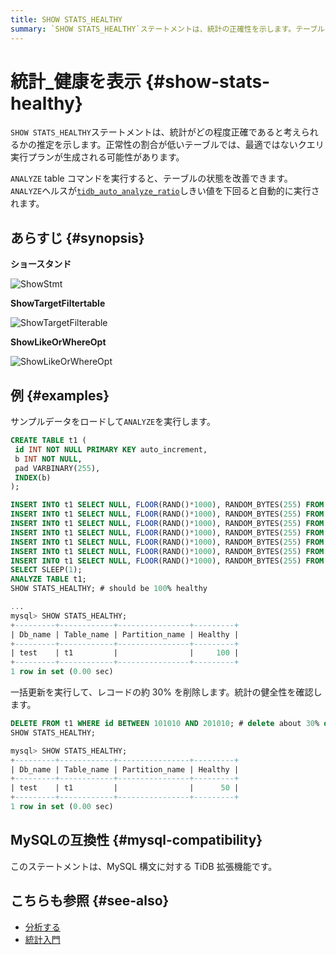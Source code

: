 ```yaml
---
title: SHOW STATS_HEALTHY
summary: `SHOW STATS_HEALTHY`ステートメントは、統計の正確性を示します。テーブルの健全性が低い場合、クエリ実行プランが影響を受ける可能性があります。`ANALYZE`コマンドを使用してテーブルの状態を改善し、健全性を確認できます。MySQLの拡張機能であり、[分析する]と[統計入門]も参照してください。
---
```


# 統計_健康を表示 {#show-stats-healthy}

`SHOW STATS_HEALTHY`ステートメントは、統計がどの程度正確であると考えられるかの推定を示します。正常性の割合が低いテーブルでは、最適ではないクエリ実行プランが生成される可能性があります。

`ANALYZE` table コマンドを実行すると、テーブルの状態を改善できます。 `ANALYZE`ヘルスが[`tidb_auto_analyze_ratio`](/system-variables.md#tidb_auto_analyze_ratio)しきい値を下回ると自動的に実行されます。

## あらすじ {#synopsis}

**ショースタンド**

![ShowStmt](https://download.pingcap.com/images/docs/sqlgram/ShowStmt.png)

**ShowTargetFiltertable**

![ShowTargetFilterable](https://download.pingcap.com/images/docs/sqlgram/ShowTargetFilterable.png)

**ShowLikeOrWhereOpt**

![ShowLikeOrWhereOpt](https://download.pingcap.com/images/docs/sqlgram/ShowLikeOrWhereOpt.png)

## 例 {#examples}

サンプルデータをロードして`ANALYZE`を実行します。

```sql
CREATE TABLE t1 (
 id INT NOT NULL PRIMARY KEY auto_increment,
 b INT NOT NULL,
 pad VARBINARY(255),
 INDEX(b)
);

INSERT INTO t1 SELECT NULL, FLOOR(RAND()*1000), RANDOM_BYTES(255) FROM dual;
INSERT INTO t1 SELECT NULL, FLOOR(RAND()*1000), RANDOM_BYTES(255) FROM t1 a JOIN t1 b JOIN t1 c LIMIT 100000;
INSERT INTO t1 SELECT NULL, FLOOR(RAND()*1000), RANDOM_BYTES(255) FROM t1 a JOIN t1 b JOIN t1 c LIMIT 100000;
INSERT INTO t1 SELECT NULL, FLOOR(RAND()*1000), RANDOM_BYTES(255) FROM t1 a JOIN t1 b JOIN t1 c LIMIT 100000;
INSERT INTO t1 SELECT NULL, FLOOR(RAND()*1000), RANDOM_BYTES(255) FROM t1 a JOIN t1 b JOIN t1 c LIMIT 100000;
INSERT INTO t1 SELECT NULL, FLOOR(RAND()*1000), RANDOM_BYTES(255) FROM t1 a JOIN t1 b JOIN t1 c LIMIT 100000;
INSERT INTO t1 SELECT NULL, FLOOR(RAND()*1000), RANDOM_BYTES(255) FROM t1 a JOIN t1 b JOIN t1 c LIMIT 100000;
SELECT SLEEP(1);
ANALYZE TABLE t1;
SHOW STATS_HEALTHY; # should be 100% healthy
```

```sql
...
mysql> SHOW STATS_HEALTHY;
+---------+------------+----------------+---------+
| Db_name | Table_name | Partition_name | Healthy |
+---------+------------+----------------+---------+
| test    | t1         |                |     100 |
+---------+------------+----------------+---------+
1 row in set (0.00 sec)
```

一括更新を実行して、レコードの約 30% を削除します。統計の健全性を確認します。

```sql
DELETE FROM t1 WHERE id BETWEEN 101010 AND 201010; # delete about 30% of records
SHOW STATS_HEALTHY; 
```

```sql
mysql> SHOW STATS_HEALTHY;
+---------+------------+----------------+---------+
| Db_name | Table_name | Partition_name | Healthy |
+---------+------------+----------------+---------+
| test    | t1         |                |      50 |
+---------+------------+----------------+---------+
1 row in set (0.00 sec)
```

## MySQLの互換性 {#mysql-compatibility}

このステートメントは、MySQL 構文に対する TiDB 拡張機能です。

## こちらも参照 {#see-also}

-   [分析する](/sql-statements/sql-statement-analyze-table.md)
-   [統計入門](/statistics.md)
